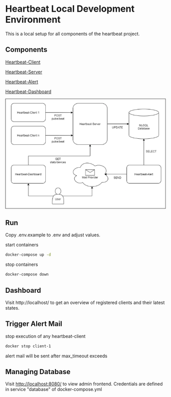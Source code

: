 # Heartbeat Local Development Environment

This is a local setup for all components of the heartbeat project.

## Components

[Heartbeat-Client](https://github.com/LuisNaldo7/heartbeat-client)

[Heartbeat-Server](https://github.com/LuisNaldo7/heartbeat-server)

[Heartbeat-Alert](https://github.com/LuisNaldo7/heartbeat-alert)

[Heartbeat-Dashboard](https://github.com/LuisNaldo7/heartbeat-dashboard)

![Diagram](./docs/components.png)

## Run

Copy .env.example to .env and adjust values.

start containers

```bash
docker-compose up -d
```

stop containers

```bash
docker-compose down
```

## Dashboard

Visit http://localhost/ to get an overview of registered clients and their latest states.

## Trigger Alert Mail

stop execution of any heartbeat-client

```bash
docker stop client-1
```

alert mail will be sent after max_timeout exceeds

## Managing Database

Visit [http://localhost:8080/](http://localhost:8080/?server=db&username=heartbeat&db=heartbeat) to view admin frontend. Credentials are defined in service "database" of docker-compose.yml
